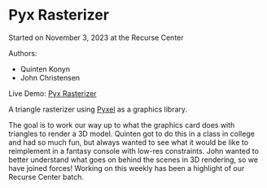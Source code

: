 # Pyx Rasterizer
Started on November 3, 2023 at the Recurse Center

Authors:
- Quinten Konyn
- John Christensen

Live Demo: [Pyx Rasterizer](https://kitao.github.io/pyxel/wasm/launcher/?run=JohnEdChristensen.pyx_rasterizer.src.3D&gamepad=enabled&packages=numpy)

A triangle rasterizer using [Pyxel](https://github.com/kitao/pyxel) as a graphics library.

The goal is to work our way up to what the graphics card does with triangles to render a 3D model. Quinten got to do this in a class in college and had so much fun, but always wanted to see what it would be like to reimplement in a fantasy console with low-res constraints. John wanted to better understand what goes on behind the scenes in 3D rendering, so we have joined forces! Working on this weekly has been a highlight of our Recurse Center batch.
